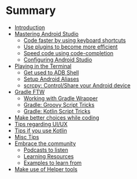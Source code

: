 # Summary

- [Introduction](./introduction.md)
- [Mastering Android Studio]()
    - [Code faster by using keyboard shortcuts](./code-faster-using-keyboard.md)
    - [Use plugins to become more efficient](./use-plugins-in-as.md)
    - [Speed code using code-completion](./use-code-completion-in-as.md)
    - [Configuring Android Studio](./configure-as.md)
- [Playing in the Terminal]()
    - [Get used to ADB Shell](./adb-shell.md)
    - [Setup Android Aliases](./android-aliases.md)
    - [scrcpy: Control/Share your Android device](./scrcpy.md)
- [Gradle FTW]()
    - [Working with Gradle Wrapper](./working-with-gradle-wrapper.md)
    - [Gradle: Groovy Script Tricks](./gradle-groovy-script-tips.md)
    - [Gradle: Kotlin Script Tricks](./gradle-kotlin-script-tips.md)
- [Make better choices while coding](./make-better-choices-while-coding.md)
- [Tips regarding UI/UX](./tips-regarding-uiux.md)
- [Tips if you use Kotlin](./tips-if-you-use-kotlin.md)
- [Misc Tips](./misc.md)
- [Embrace the community]()
    - [Podcasts to listen](./podcasts.md)
    - [Learning Resources](./learning-resources.md)
    - [Examples to learn from](./android-examples.md)
- [Make use of Helper tools](./helper-tools.md)
